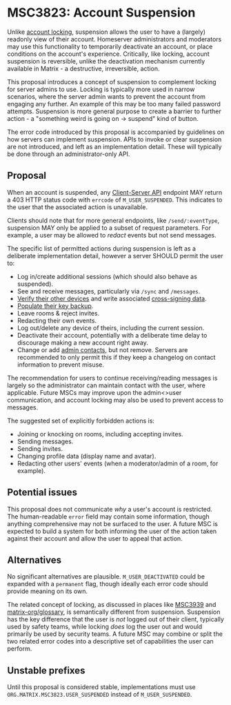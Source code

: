 # MSC3823: Account Suspension

Unlike [account locking](https://spec.matrix.org/v1.12/client-server-api/#account-locking), suspension
allows the user to have a (largely) readonly view of their account. Homeserver administrators and
moderators may use this functionality to temporarily deactivate an account, or place conditions on
the account's experience. Critically, like locking, account suspension is reversible, unlike the
deactivation mechanism currently available in Matrix - a destructive, irreversible, action.

This proposal introduces a concept of suspension to complement locking for server admins to use. Locking
is typically more used in narrow scenarios, where the server admin wants to prevent the account from
engaging any further. An example of this may be too many failed password attempts. Suspension is more
general purpose to create a barrier to further action - a "something weird is going on -> suspend"
kind of button.

The error code introduced by this proposal is accompanied by guidelines on how servers can implement
suspension. APIs to invoke or clear suspension are not introduced, and left as an implementation detail.
These will typically be done through an administrator-only API.

## Proposal

When an account is suspended, any [Client-Server API](https://spec.matrix.org/v1.10/client-server-api/)
endpoint MAY return a 403 HTTP status code with `errcode` of `M_USER_SUSPENDED`. This indicates to
the user that the associated action is unavailable.

Clients should note that for more general endpoints, like `/send/:eventType`, suspension MAY only be
applied to a subset of request parameters. For example, a user may be allowed to *redact* events but
not send messages.

The specific list of permitted actions during suspension is left as a deliberate implementation
detail, however a server SHOULD permit the user to:

* Log in/create additional sessions (which should also behave as suspended).
* See and receive messages, particularly via `/sync` and `/messages`.
* [Verify their other devices](https://spec.matrix.org/v1.10/client-server-api/#device-verification)
  and write associated [cross-signing data](https://spec.matrix.org/v1.10/client-server-api/#cross-signing).
* [Populate their key backup](https://spec.matrix.org/v1.10/client-server-api/#server-side-key-backups).
* Leave rooms & reject invites.
* Redacting their own events.
* Log out/delete any device of theirs, including the current session.
* Deactivate their account, potentially with a deliberate time delay to discourage making a new
  account right away.
* Change or add [admin contacts](https://spec.matrix.org/v1.10/client-server-api/#adding-account-administrative-contact-information),
  but not remove. Servers are recommended to only permit this if they keep a changelog on contact information
  to prevent misuse.

The recommendation for users to continue receiving/reading messages is largely so the administrator
can maintain contact with the user, where applicable. Future MSCs may improve upon the admin<>user
communication, and account locking may also be used to prevent access to messages.

The suggested set of explicitly forbidden actions is:

* Joining or knocking on rooms, including accepting invites.
* Sending messages.
* Sending invites.
* Changing profile data (display name and avatar).
* Redacting other users' events (when a moderator/admin of a room, for example).

## Potential issues

This proposal does not communicate *why* a user's account is restricted. The human-readable `error`
field may contain some information, though anything comprehensive may not be surfaced to the user.
A future MSC is expected to build a system for both informing the user of the action taken against
their account and allow the user to appeal that action.

## Alternatives

No significant alternatives are plausible. `M_USER_DEACTIVATED` could be expanded with a `permanent`
flag, though ideally each error code should provide meaning on its own.

The related concept of locking, as discussed in places like [MSC3939](https://github.com/matrix-org/matrix-spec-proposals/pull/3939)
and [matrix-org/glossary](https://github.com/matrix-org/glossary), is semantically different from
suspension. Suspension has the key difference that the user is *not* logged out of their client,
typically used by safety teams, while locking *does* log the user out and would primarily be used by
security teams. A future MSC may combine or split the two related error codes into a descriptive set
of capabilities the user can perform.

## Unstable prefixes

Until this proposal is considered stable, implementations must use
`ORG.MATRIX.MSC3823.USER_SUSPENDED` instead of `M_USER_SUSPENDED`.
